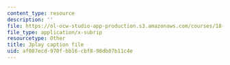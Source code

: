 ```yaml
---
content_type: resource
description: ''
file: https://ol-ocw-studio-app-production.s3.amazonaws.com/courses/18-650-statistics-for-applications-fall-2016/af087ecd970fbb16cbf898db07b11c4e_QXkOaifVfW4.srt
file_type: application/x-subrip
resourcetype: Other
title: 3play caption file
uid: af087ecd-970f-bb16-cbf8-98db07b11c4e
---
```

